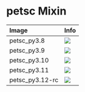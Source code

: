 
# petsc Mixin

| Image  | Info |
| :----- | :--- |
| petsc_py3.8 | [![](https://img.shields.io/docker/pulls/pymor/petsc_py3.8.svg)](https://hub.docker.com/repository/docker/pymor/petsc_py3.8 "petsc mixin") |
| petsc_py3.9 | [![](https://img.shields.io/docker/pulls/pymor/petsc_py3.9.svg)](https://hub.docker.com/repository/docker/pymor/petsc_py3.9 "petsc mixin") |
| petsc_py3.10 | [![](https://img.shields.io/docker/pulls/pymor/petsc_py3.10.svg)](https://hub.docker.com/repository/docker/pymor/petsc_py3.10 "petsc mixin") |
| petsc_py3.11 | [![](https://img.shields.io/docker/pulls/pymor/petsc_py3.11.svg)](https://hub.docker.com/repository/docker/pymor/petsc_py3.11 "petsc mixin") |
| petsc_py3.12-rc | [![](https://img.shields.io/docker/pulls/pymor/petsc_py3.12-rc.svg)](https://hub.docker.com/repository/docker/pymor/petsc_py3.12-rc "petsc mixin") |
